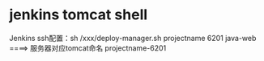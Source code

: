 # jenkins tomcat shell
Jenkins ssh配置：sh /xxx/deploy-manager.sh projectname 6201 java-web   
====> 服务器对应tomcat命名  projectname-6201

